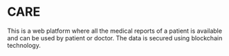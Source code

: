 # CARE
This is a web platform where all the medical reports of a patient is available and can be used by patient or doctor. The data is secured using blockchain technology.
